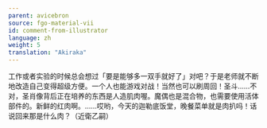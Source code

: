 ```yaml
---
parent: avicebron
source: fgo-material-vii
id: comment-from-illustrator
language: zh
weight: 5
translation: "Akiraka"
---
```


工作或者实验的时候总会想过「要是能够多一双手就好了」对吧？于是老师就不断地改造自己变得超级方便。一个人也能游戏对战！当然也可以刷周回！圣斗……不对，圣肖像背后正在培养的东西是人造肌肉喔。魔偶也是混合物，也需要使用活体部件的。新鲜的红肉啊。……哎哟，今天的迦勒底饭堂，晚餐菜单就是肉扒吗！话说回来那是什么肉？（近衛乙嗣）
